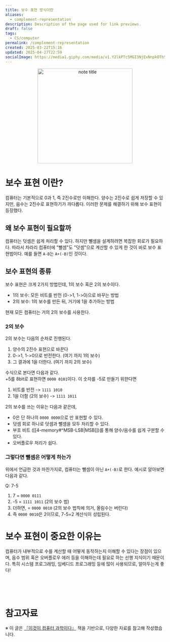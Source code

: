 ```yaml
---
title: 보수 표현 방식이란
aliases:
  - complement-representation
description: Description of the page used for link previews.
draft: false
tags:
  - CS/computer
permalink: /complement-representation
created: 2025-03-22T15:16
updated: 2025-04-27T22:59
socialImage: https://media1.giphy.com/media/v1.Y2lkPTc5MGI3NjExNnpkOTh5MTQ5Z3lkZzRtam1vczYxYW5pOXR0MDgyeWMxdTF6dWg4OSZlcD12MV9pbnRlcm5hbF9naWZfYnlfaWQmY3Q9Zw/3o7btPCcdNniyf0ArS/giphy.gif
---
```


<p align="center">
  <img src="https://media1.giphy.com/media/v1.Y2lkPTc5MGI3NjExNnpkOTh5MTQ5Z3lkZzRtam1vczYxYW5pOXR0MDgyeWMxdTF6dWg4OSZlcD12MV9pbnRlcm5hbF9naWZfYnlfaWQmY3Q9Zw/3o7btPCcdNniyf0ArS/giphy.gif" alt="note title" width="300">
</p>


# 보수 표현 이란?

컴퓨터는 기본적으로 0과 1, 즉 2진수로만 이해한다. 양수는 2진수로 쉽게 저장할 수 있지만, 음수는 2진수로 표현하기가 까다롭다. 이러한 문제를 해결하기 위해 보수 표현이 등장했다.

## 왜 보수 표현이 필요할까

컴퓨터는 덧셈은 쉽게 처리할 수 있다. 하지만 뺄셈을 설계하려면 복잡한 회로가 필요하다. 따라서 차라리 컴퓨터에 "뺄셈"도 "덧셈"으로 계산할 수 있게 한 것이 바로 보수 표현법이다. 예를 들면 `A-B`는 `A+(-B)`인 것이다.

## 보수 표현의 종류

보수 표현은 크게 2가지 방법인데, 1의 보수 혹은 2의 보수이다.

- 1의 보수: 모든 비트를 반전 (0->1, 1->0)으로 바꾸는 방법
- 2의 보수: 1의 보수를 만든 뒤, 거기에 1을 추가하는 방법

현재 모든 컴퓨터는 거의 2의 보수를 사용한다.

### 2의 보수

2의 보수는 다음의 순차로 진행된다.

1. 양수의 2진수 표현으로 바꾼다
2. 0->1, 1->0으로 반전한다. (여기 까지 1의 보수)
3. 그 결과에 1을 더한다. (여기 까지 2의 보수)

수식으로 본다면 다음과 같다.  
+5를 8bit로 표현하면 `0000 0101`이다. 이 숫자를 -5로 만들기 위한다면  
1. 비트를 반전 -> `1111 1010`
2. 1을 더함 (2의 보수) -> `1111 1011`

2의 보수를 쓰는 이유는 다음과 같은데,
- 0은 단 하나의 `0000 0000`으로 만 표현할 수 있다.
- 덧셈 회로 하나로 덧셈과 뺄셈을 모두 처리할 수 있다.
- 부호 비트 ([[4-memory#^MSB-LSB|MSB]])를 통해 양수/음수를 쉽게 구분할 수 있다.
- 오버플로우 처리가 쉽다.

### 그렇다면 뺄셈은 어떻게 하는가

위에서 언급한 것과 마찬가지로, 컴퓨터는 뺄셈이 아닌 `A+(-B)`로 한다. 예시로 알아보면 다음과 같다.

Q: 7-5
1. 7 = `0000 0111`
2. -5 = `1111 1011` (2의 보수 법)
3. 더하면, = `0000 0010` (2의 보수 법칙에 의거, 올림수는 버린다)
4. 즉 `0000 0010`은 2이므로, 7-5=2 계산식이 성립된다.

# 보수 표현이 중요한 이유는

컴퓨터가 내부적으로 수를 계산할 때 어떻게 동작하는지 이해할 수 있다는 장점이 있으며, 음수 범위 혹은 오버플로우 에러 등을 이해하는데 필요로 하는 선행 지식이기 때문이다. 특히 시스템 프로그래밍, 임베디드 프로그래밍 등에 많이 사용되므로, 알아두는게 좋다!


</br></br></br>
# 참고자료
※ 이 글은 [『이것이 컴퓨터 과학이다』](https://product.kyobobook.co.kr/detail/S000214014967) 책을 기반으로, 다양한 자료를 참고해 작성했습니다.